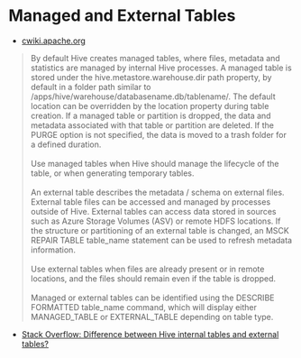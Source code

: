 # Managed and External Tables

- [cwiki.apache.org](https://cwiki.apache.org/confluence/display/Hive/LanguageManual+DDL#LanguageManualDDL-CreateTableCreate/Drop/TruncateTable
)
>By default Hive creates managed tables, where files, metadata and statistics are managed by internal Hive processes. A managed table is stored under the hive.metastore.warehouse.dir path property, by default in a folder path similar to /apps/hive/warehouse/databasename.db/tablename/. The default location can be overridden by the location property during table creation. If a managed table or partition is dropped, the data and metadata associated with that table or partition are deleted. If the PURGE option is not specified, the data is moved to a trash folder for a defined duration.
<br><br>Use managed tables when Hive should manage the lifecycle of the table, or when generating temporary tables.
<br><br>An external table describes the metadata / schema on external files. External table files can be accessed and managed by processes outside of Hive. External tables can access data stored in sources such as Azure Storage Volumes (ASV) or remote HDFS locations. If the structure or partitioning of an external table is changed, an MSCK REPAIR TABLE table_name statement can be used to refresh metadata information.
<br><br>Use external tables when files are already present or in remote locations, and the files should remain even if the table is dropped.
<br><br>Managed or external tables can be identified using the DESCRIBE FORMATTED table_name command, which will display either MANAGED_TABLE or EXTERNAL_TABLE depending on table type.

- [Stack Overflow: Difference between Hive internal tables and external tables?](https://stackoverflow.com/questions/17038414/difference-between-hive-internal-tables-and-external-tables)
